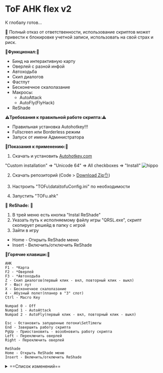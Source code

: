 # ToF AHK flex v2

К глобалу готов...

🙏 Полный отказ от ответственности, использование скриптов может привести к блокировке учетной записи, использовать на свой страх и риск.


__🚀Функционал:🚀__

- Бинд на интерактивную карту
- Оверлей с разной инфой
- Автоходьба
- Скип диалогов
- Фастлут
- Бесконечное скалолазание
- Макросы:
  + AutoAttack
  + AutoFly(FlyHack)
- ReShade

__⚠️Требования к правильной работе скрипта:⚠️__

- Правильная установка Autohotkey!!! 
- Fullscreen или Borderless режим
- Запуск от имени Администратора

:memo:__Показания к применению:__:memo:

1. Скачать и установить [Autohotkey.com](https://www.autohotkey.com/download/ahk-install.exe)

  "Custom installation" => "Unicode 64" => All checkboxes => "Install"
![hippo](https://media.giphy.com/media/LerrohpjasApOHH9G1/giphy.gif)

2. Скачать репозиторий (Code > [Download Zip👌](https://github.com/Kramar1337/Tower-of-Fantasy-AHK-flex/archive/main.zip))

3. Настроить "TOFu\data\tofuConfig.ini" по необходимости

3. Запустить "TOFu.ahk"

🌈 __ReShade:__ 🌈

1. В трей меню есть кнопка "Instal ReShade"
2. Указать путь к исполняемому файлу игры "QRSL.exe", скрипт скопирует решейд в папку с игрой
3. Зайти в игру
- Home - Открыть ReShade меню
- Insert - Включить/отключить ReShade

:musical_keyboard:__Горячие клавиши:__:musical_keyboard:
```
AHK
F1 - *Карта
F2 - *Оверлей
F3 - *Автоходьба
Z - Скип диалогов(первый клик - вкл, повторный клик - выкл)
F - Фаст лут
X - Бесконечное скалолазание
4 - Абузный полет(планер в "3" слот)
Ctrl - Macro Key

Numpad 0 - Off
Numpad 1 - AutoAttack
Numpad 2 - AutoFly(первый клик - вкл, повторный клик - выкл)

Esc - Остановить запущенные потоки\SetTimerы
End - Завершить работу скрипта
PgUp - Приостановить - возобновить работу скрипта
Left - Переключить оверлей
Right - Переключить оверлей

ReShade
Home - Открыть ReShade меню
Insert - Включить/отключить ReShade
```

<details>
<summary>==Список изменений==</summary>

Изменения: 04.07.2022

 - Оверлей фулл: Данжи, Чипы, Боссы, Готовка


Изменения: 29.06.2022
 - Скип диалогов фулл
 - Оптимизация
 - Пустой оверлей
 - Пустые слоты
 - Автоходьба

==Конец списка==

</details>

